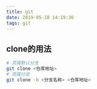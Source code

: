 ```yaml
---
title: git
date: 2019-05-18 14:19:36
tags: git
---
```


## clone的用法

```sh
# 克隆默认分支
git clone <仓库地址>
# 克隆分支
git clone -b <分支名称> <仓库地址>
```